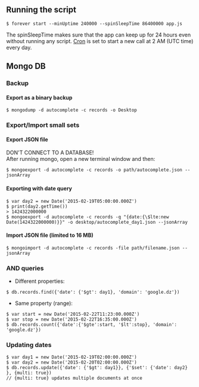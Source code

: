 ## Running the script

```
$ forever start --minUptime 240000 --spinSleepTime 86400000 app.js
```

The spinSleepTime makes sure that the app can keep up for 24 hours even without running any script. [Cron](https://github.com/ncb000gt/node-cron) is set to start a new call at 2 AM (UTC time) every day.

## Mongo DB

### Backup

#### Export as a binary backup
```
$ mongodump -d autocomplete -c records -o Desktop
```

### Export/Import small sets

#### Export JSON file

DON'T CONNECT TO A DATABASE!  
After running mongo, open a new terminal window and then:

```
$ mongoexport -d autocomplete -c records -o path/autocomplete.json --jsonArray
```

#### Exporting with date query

```
$ var day2 = new Date('2015-02-19T05:00:00.000Z')
$ print(day2.getTime())
> 1424322000000
$ mongoexport -d autocomplete -c records -q "{date:{\$lte:new Date(1424322000000)}}" -o desktop/autocomplete_day1.json --jsonArray
```

#### Import JSON file (limited to 16 MB)
```
$ mongoimport -d autocomplete -c records -file path/filename.json --jsonArray
```


### AND queries

* Different properties:

```
$ db.records.find({'date': {'$gt': day1}, 'domain': 'google.dz'})
```

* Same property (range):

```
$ var start = new Date('2015-02-22T11:23:00.000Z')
$ var stop = new Date('2015-02-22T16:35:00.000Z')
$ db.records.count({'date':{'$gte':start, '$lt':stop}, 'domain': 'google.dz'})
```

### Updating dates

```
$ var day1 = new Date('2015-02-19T02:00:00.000Z')  
$ var day2 = new Date('2015-02-20T02:00:00.000Z')  
$ db.records.update({'date': {'$gt': day1}}, {'$set': {'date': day2} }, {multi: true})
// {multi: true} updates multiple documents at once
```